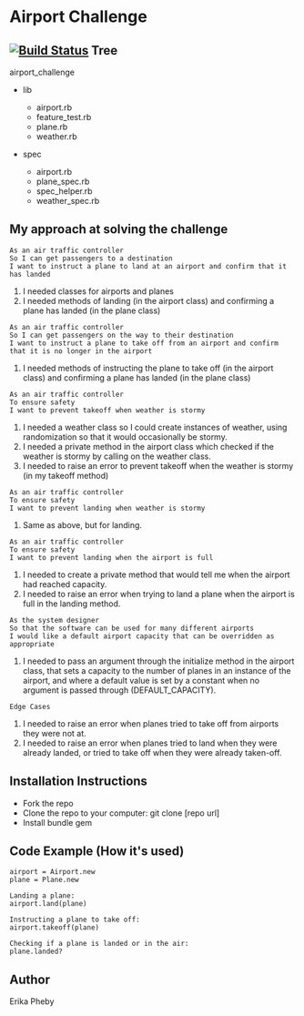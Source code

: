 Airport Challenge
=================
[![Build Status](https://travis-ci.org/makersacademy/airport_challenge.svg?branch=master)](https://travis-ci.org/makersacademy/airport_challenge)
Tree
---------
airport_challenge
- lib
  - airport.rb
  - feature_test.rb
  - plane.rb
  - weather.rb

- spec
  - airport.rb
  - plane_spec.rb
  - spec_helper.rb
  - weather_spec.rb

My approach at solving the challenge
---------
```
As an air traffic controller
So I can get passengers to a destination
I want to instruct a plane to land at an airport and confirm that it has landed
```

1. I needed classes for airports and planes
2. I needed methods of landing (in the airport class) and confirming a plane has landed (in the plane class)


```
As an air traffic controller
So I can get passengers on the way to their destination
I want to instruct a plane to take off from an airport and confirm that it is no longer in the airport
```

1. I needed methods of instructing the plane to take off (in the airport class) and confirming a plane has landed (in the plane class)

```
As an air traffic controller
To ensure safety
I want to prevent takeoff when weather is stormy
```

1. I needed a weather class so I could create instances of weather, using randomization so that it would occasionally be stormy.
2. I needed a private method in the airport class which checked if the weather is stormy by calling on the weather class.
3. I needed to raise an error to prevent takeoff when the weather is stormy (in my takeoff method)

```
As an air traffic controller
To ensure safety
I want to prevent landing when weather is stormy
```

1. Same as above, but for landing.

```
As an air traffic controller
To ensure safety
I want to prevent landing when the airport is full
```

1. I needed to create a private method that would tell me when the airport had reached capacity.
2. I needed to raise an error when trying to land a plane when the airport is full in the landing method.

```
As the system designer
So that the software can be used for many different airports
I would like a default airport capacity that can be overridden as appropriate
```

1. I needed to pass an argument through the initialize method in the airport class, that sets a capacity to the number of planes in an instance of the airport, and where a default value is set by a constant when no argument is passed through (DEFAULT_CAPACITY).

```
Edge Cases
```
1. I needed to raise an error when planes tried to take off from airports they were not at.
2. I needed to raise an error when planes tried to land when they were already landed, or tried to take off when they were already taken-off.


Installation Instructions
-----
- Fork the repo
- Clone the repo to your computer: git clone [repo url]
- Install bundle gem

Code Example (How it's used)
-----
```
airport = Airport.new
plane = Plane.new

Landing a plane:
airport.land(plane)

Instructing a plane to take off:
airport.takeoff(plane)

Checking if a plane is landed or in the air:
plane.landed?

```

Author
-----
Erika Pheby
